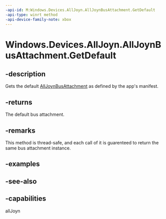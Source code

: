 ```yaml
---
-api-id: M:Windows.Devices.AllJoyn.AllJoynBusAttachment.GetDefault
-api-type: winrt method
-api-device-family-note: xbox
---
```


<!-- Method syntax
public Windows.Devices.AllJoyn.AllJoynBusAttachment GetDefault()
-->

# Windows.Devices.AllJoyn.AllJoynBusAttachment.GetDefault

## -description
Gets the default [AllJoynBusAttachment](alljoynbusattachment.md) as defined by the app's manifest.

## -returns
The default bus attachment.

## -remarks
This method is thread-safe, and each call of it is guarenteed to return the same bus attachment instance.

## -examples

## -see-also

## -capabilities
allJoyn
